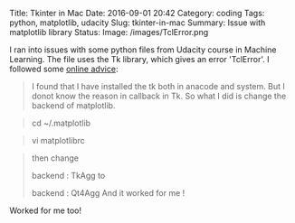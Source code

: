 Title: Tkinter in Mac
Date: 2016-09-01 20:42
Category: coding
Tags: python, matplotlib, udacity
Slug: tkinter-in-mac
Summary: Issue with matplotlib library
Status: 
Image: /images/TclError.png

I ran into issues with some python files from Udacity course in Machine Learning. The file uses the Tk library, which gives an error 'TclError'. I followed some [online advice](http://stackoverflow.com/questions/34405087/why-is-pyplot-giving-me-a-tclerror-on-osx):

> I found that I have installed the tk both in anacode and system. But I donot know the reason in callback in Tk. So what I did is change the backend of matplotlib.

> cd ~/.matplotlib

> vi matplotlibrc

> then change
>
> backend : TkAgg
> to
>
> backend : Qt4Agg
> And it worked for me !

Worked for me too!